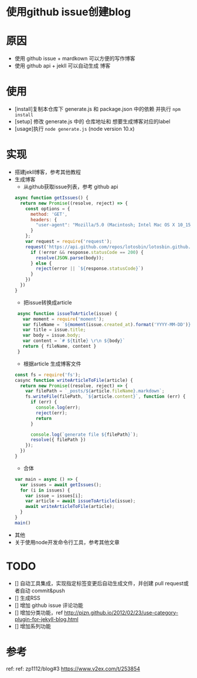 # 使用github issue创建blog 
 # 原因
- 使用 github issue + mardkown 可以方便的写作博客
- 使用 github api + jekll 可以自动生成 博客

# 使用
- [install]复制本仓库下 generate.js 和 package.json 中的依赖 并执行 `npm install`
- [setup] 修改 generate.js 中的 仓库地址和 想要生成博客对应的label
- [usage]执行 `node generate.js` (node version 10.x)
## 

# 实现
- 搭建jekll博客，参考其他教程
- 生成博客
     - 从github获取issue列表，参考 github api 
     ```javascript
     async function getIssues() {
       return new Promise((resolve, reject) => {
         const options = {
           method: 'GET',
           headers: {
             "user-agent": "Mozilla/5.0 (Macintosh; Intel Mac OS X 10_15_0) AppleWebKit/537.36 (KHTML, like Gecko) Chrome/76.0.3809.100 Safari/537.36"
           }
         };
         var request = require('request');
         request('https://api.github.com/repos/lotosbin/lotosbin.github.io/issues?labels=published', options, function (error, response, body) {
           if (!error && response.statusCode == 200) {
             resolve(JSON.parse(body));
           } else {
             reject(error || `${response.statusCode}`)
           }
         })
       })
     }
    ```
    - 把issue转换成article
    ```javascript
     async function issueToArticle(issue) {
       var moment = require('moment');
       var fileName = `${moment(issue.created_at).format('YYYY-MM-DD')}-${issue.id}-${issue.title}`
       var title = issue.title;
       var body = issue.body;
       var content = `# ${title} \r\n ${body}`
       return { fileName, content }
     }
    ```
    - 根据article 生成博客文件
    ```javascript
    const fs = require('fs');
    casync function writeArticleToFile(article) {
      return new Promise((resolve, reject) => {
        var filePath = `_posts/${article.fileName}.markdown`;
        fs.writeFile(filePath, `${article.content}`, function (err) {
          if (err) {
            console.log(err);
            reject(err);
            return
          }

          console.log(`generate file ${filePath}`);
          resolve({ filePath })
        });
      })
    }
    ```
     - 合体
    ```javascript
    var main = async () => {
      var issues = await getIssues();
      for (i in issues) {
        var issue = issues[i];
        var article = await issueToArticle(issue);
        await writeArticleToFile(article);
      }
    }
    main()
    ```
- 其他
 - 关于使用node开发命令行工具，参考其他文章

# TODO
- [] 自动工具集成，实现指定标签变更后自动生成文件，并创建 pull request或者自动 commit&push
- []  生成RSS
- [] 增加 github issue 评论功能
- [] 增加分类功能，ref http://pizn.github.io/2012/02/23/use-category-plugin-for-jekyll-blog.html
- [] 增加系列功能

# 参考
ref:
ref: zp1112/blog#3
https://www.v2ex.com/t/253854